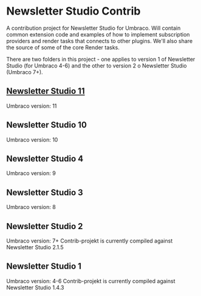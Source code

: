 # Newsletter Studio Contrib

A contribution project for Newsletter Studio for Umbraco. Will contain common extension code and examples of how to implement subscription providers and render tasks that connects to other plugins. We'll also share the source of some of the core Render tasks.

There are two folders in this project - one applies to version 1 of Newsletter Studio (for Umbraco 4-6) and the other to version 2 o Newsletter Studio (Umbraco 7+).

## [Newsletter Studio 11](Newsletter%20Studio%20V2)
Umbraco version: 11

## Newsletter Studio 10
Umbraco version: 10

## Newsletter Studio 4
Umbraco version: 9

## Newsletter Studio 3
Umbraco version: 8

## Newsletter Studio 2
Umbraco version: 7+
Contrib-projekt is currently compiled against Newsletter Studio 2.1.5

## Newsletter Studio 1
Umbraco version: 4-6
Contrib-projekt is currently compiled against Newsletter Studio 1.4.3